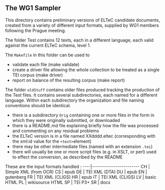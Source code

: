 ## The WG1 Sampler 

This directory contains preliminary versions of ELTeC candidate documents, created from a variety of different input formats, supplied by WG1 members following the Prague meeting.

The folder Test contains 12 texts, each in a different language, each valid against the current ELTeC schema, level 1.

The `Makefile` in this folder can be used to
 - validate each file (make validate)
 - create a driver file allowing the whole collection to be treated as a single TEI corpus (make driver)
 - report on balance of the resulting corpus (make report)
 
 The folder `oldStuff`  contains older files produced tracking the production of the Test files. It contains several subdirectories, each named for a different language. Within each subdirectory the organization and file naming conventions should be identical.
- there is a subdirectory `Orig` containing one or more files in the form in which they were originally submitted, or downloaded
- there is a README.md file explaining briefly how the file was processed and commenting on any residual problems
- the ELTeC version is in a file named XXdddd.eltec (corresponding with the xml:id value for the `<text>`element)
- there may be other intermediate files (named with an extension `.tei`)
- there will usually be one or more script files (e.g. in XSLT, or perl) used to effect the conversion, as described by the README

These are the input formats handled :
----|------------------------
CH | Simple XML (from OCR)
CS | epub
DE | TEI XML (DTA)
DU | epub
EN | gutenberg
FR | TEI XML (CLIGS)
HR | epub
IT | TEI XML (CLIGS)
LV | basic HTML
PL | wikisource HTML
SP | TEI P3+ 
SR | docx

